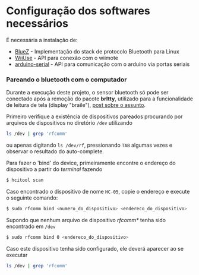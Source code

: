 # Configuração dos softwares necessários
É necessária a instalação de:
* [BlueZ][1] - Implementação do stack de protocolo Bluetooth para Linux
* [WiiUse][2] - API para conexão com o wiimote
* [arduino-serial][3] - API para comunicação com o arduino via portas seriais

### Pareando o bluetooth com o computador
Durante a execução deste projeto, o sensor bluetooth só pode ser conectado após a remoção do pacote **brltty**, utilizado para a funcionalidade de leitura de tela (display "braile"), [post sobre o assunto][6].

Primeiro verifique a existência de dispositivos pareados procurando por arquivos de dispositivos no diretório ``/dev`` utilizando
```bash
ls /dev | grep 'rfcomm'
```

ou apenas digitando ``ls /dev/rf``, pressionando ``TAB`` algumas vezes e observar o resultado do auto-complete.

Para fazer o 'bind' do device, primeiramente encontre o endereço do dispositivo a partir do *terminal* fazendo

```bash
$ hcitool scan
```

Caso encontrado o dispositivo de nome ``HC-05``, copie o endereço e execute o seguinte comando:

```bash
$ sudo rfcomm bind <numero_do_dispositivo> <endereco_do_dispositivo>
```

Supondo que nenhum arquivo de dispositivo *rfcomm\** tenha sido encontrado em ``/dev``

```bash
$ sudo rfcomm bind 0 <endereco_do_dispositivo>
```

Caso este dispositivo tenha sido configurado, ele deverá aparecer ao se executar
```bash
ls /dev | grep 'rfcomm'
```

[1]: http://www.bluez.org
[2]: https://github.com/rpavlik/wiiuse
[3]: https://github.com/todbot/arduino-serial/
[4]: http://packages.ubuntu.com/trusty/synaptic
[5]: http://public.vrac.iastate.edu/vancegroup/docs/wiiuse/d4/d92/group__publicapi.html "WiiUse External API"
[6]: http://playground.arduino.cc/Learning/ArduinoBT-Ubuntu
